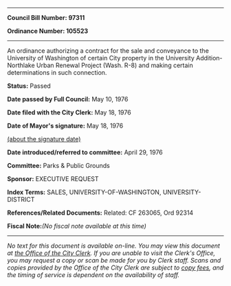 

********

**Council Bill Number: 97311**
   
**Ordinance Number: 105523**
********

 An ordinance authorizing a contract for the sale and conveyance to the University of Washington of certain City property in the University Addition-Northlake Urban Renewal Project (Wash. R-8) and making certain determinations in such connection.

**Status:** Passed
   
**Date passed by Full Council:** May 10, 1976
   
**Date filed with the City Clerk:** May 18, 1976
   
**Date of Mayor's signature:** May 18, 1976
   
[(about the signature date)](/~public/approvaldate.htm)
   
   
   
**Date introduced/referred to committee:** April 29, 1976
   
**Committee:** Parks & Public Grounds
   
**Sponsor:** EXECUTIVE REQUEST
   
   
**Index Terms:** SALES, UNIVERSITY-OF-WASHINGTON, UNIVERSITY-DISTRICT

**References/Related Documents:** Related: CF 263065, Ord 92314

**Fiscal Note:**_(No fiscal note available at this time)_
********

_No text for this document is available on-line. You may view this document at [the Office of the City Clerk](http://www.seattle.gov/leg/clerk/contactUs.htm). If you are unable to visit the Clerk's Office, you may request a copy or scan be made for you by Clerk staff. Scans and copies provided by the Office of the City Clerk are subject to [copy fees](http://clerk.seattle.gov/~public/clerkfees.htm), and the timing of service is dependent on the availability of staff._

